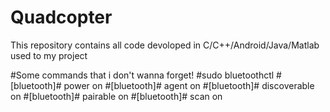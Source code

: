 # Quadcopter
This repository contains all code devoloped in C/C++/Android/Java/Matlab used to my project

#Some commands that i don't wanna forget!
#sudo bluetoothctl
#[bluetooth]# power on
#[bluetooth]# agent on
#[bluetooth]# discoverable on
#[bluetooth]# pairable on
#[bluetooth]# scan on
